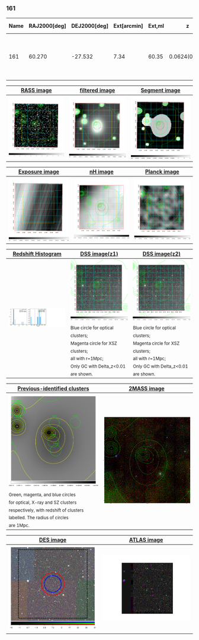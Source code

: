 <div STYLE="page-break-after: always;"></div>

### 161

|Name|RAJ2000[deg]|DEJ2000[deg] |Ext[arcmin]| Ext,ml | z | z_src| C|GC(XSZ,Delta_z<0.01)| GC(OPT,Delta_z<0.01)|GC| R_sig[arcmin] | R500[arcmin] | R500[Mpc]| CRsig[c/s] | CR500[c/s] |L500[1E44 erg/s]|F500[1E-12 erg/s/cm^2]| M500[1E14 Msun]|Tx[keV]|Cnt_sig|Beta|Rc[arcmin]|Comment|Alias|
|---|---|---|---|---|---|------|---|--------|---------|----------|---|---|---|---|---|---|---|---|---|---|---|---|---|---|
|161| 60.270| -27.532| 7.34| 60.35| 0.0624(0.006)| z1,| G| -| -| A, N, W| 18.281| 9.995| 0.721| 0.193(0.052)| 0.179(0.048)| 0.324(0.096)| 3.453(1.023)| 1.13(0.17)| 2.35(0.22)| 92.5| 0.923(-0.094+0.056)| 11.476(-1.309+0.961)| An Abell cluster with no $z$ and offset = 0.53 Mpc(7.33 arcmin)| t371|

|[RASS image](../image/161/161_img.pdf)|[filtered image](../image/161/161_fil.pdf)|[Segment image](../image/161/161_seg.pdf)|
|-------------------|--------------------|-------------------|
| <img src="../image/161/161_img.png" width="300">  | <img src="../image/161/161_fil.png" width="300">   | <img src="../image/161/161_seg.png" width="300">  |

|[Exposure image](../image/161/161_mex.pdf)| [nH image](../image/161/161_nh.pdf)| [Planck image](../image/161/161_p.pdf)|
|-------------------|--------------------|-------------------|
|<img src="../image/161/161_mex.png" width="300">   | <img src="../image/161/161_nh.png" width="300">    | <img src="../image/161/161_p.png" width="300"> |

|[Redshift Histogram](../image/161/161_zg.pdf) | [DSS image(z1)](../image/161/161_dss_z1.pdf)      |  [DSS image(z2)](../image/161/161_dss_z2.pdf)    |
|-------------------|--------------------|-------------------|
|<img src="../image/161/161_zg.png" width="300"> |<img src="../image/161/161_dss_z1.png" width="300"> <sub><br>Blue circle for optical clusters; <br>Magenta circle for XSZ clusters; <br>all with r=1Mpc; <br>Only GC with Delta_z<0.01 are shown. </sub>| <img src="../image/161/161_dss_z2.png" width="300"><sub><br>Blue circle for optical clusters; <br>Magenta circle for XSZ clusters; <br>all with r=1Mpc; <br>Only GC with Delta_z<0.01 are shown. </sub> |

|[Previous-identified clusters](../image/161/161_gc.pdf) | [2MASS image](../image/161/161_2mass.pdf)      |
|-------------------|-------------------|
|<img src=../image/161/161_gc.png width="300"> <br><sub>Green, magenta, and blue circles <br>for optical, X-ray and SZ clusters <br>respectively, with redshift of clusters <br>labelled. The radius of circles <br>are 1Mpc.</sub>|<img src="../image/161/161_2mass.png" width="300">  |

|[DES image](../image/161/161_des.pdf)   |[ATLAS image](../image/161/161_s.pdf)        |
|-------------------|-------------------|
| <img src="../image/161/161_des.png" width="300">  | <img src="../image/161/161_s.png" width="300">  |
